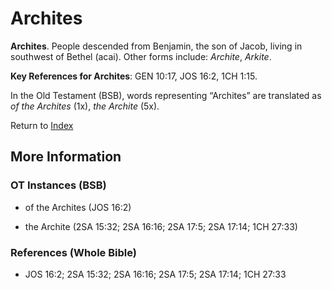# Archites
**Archites**. 
People descended from Benjamin, the son of Jacob, living in southwest of Bethel (acai). 
Other forms include: 
*Archite*, *Arkite*. 


**Key References for Archites**: 
GEN 10:17, JOS 16:2, 1CH 1:15. 


In the Old Testament (BSB), words representing “Archites” are translated as 
*of the Archites* (1x), *the Archite* (5x). 




Return to [Index](00-Index.md)

## More Information

### OT Instances (BSB)

* of the Archites (JOS 16:2)

* the Archite (2SA 15:32; 2SA 16:16; 2SA 17:5; 2SA 17:14; 1CH 27:33)



### References (Whole Bible)

* JOS 16:2; 2SA 15:32; 2SA 16:16; 2SA 17:5; 2SA 17:14; 1CH 27:33



